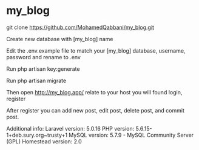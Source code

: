 # my_blog

git clone https://github.com/MohamedQabbani/my_blog.git

Create new database with [my_blog] name

Edit the .env.example file to match your [my_blog] database, username, password and rename to .env

Run php artisan key:generate

Run php artisan migrate

Then open http://my_blog.app/ relate to your host you will found login, register

After register you can add new post, edit post, delete post, and commit post.


Additional info:
Laravel version: 5.0.16
PHP version: 5.6.15-1+deb.sury.org~trusty+1
MySQL version: 5.7.9 - MySQL Community Server (GPL)
Homestead version: 2.0
